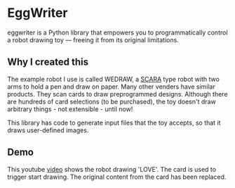 # EggWriter

eggwriter is a Python library that empowers you to programmatically control a robot drawing toy — freeing it from its original limitations.

## Why I created this
The example robot I use is called WEDRAW, a [SCARA](https://en.wikipedia.org/wiki/SCARA) type robot with two arms to hold a pen and draw on paper. 
Many other venders have similar products. They scan cards to draw preprogrammed designs. Although there are hundreds of card selections (to be purchased),
the toy doesn't draw arbitrary things - not extensible - until now!

This library has code to generate input files that the toy accepts, so that it draws user-defined images.

## Demo
This youtube [video](https://tinyurl.com/eggwriter) shows the robot drawing 'LOVE'. 
The card is used to trigger start drawing. The original content from the card has been replaced.
